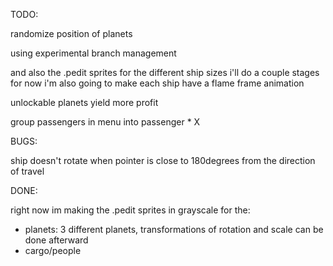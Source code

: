 TODO:

randomize position of planets

using experimental branch management

and also the .pedit sprites for the different ship sizes
i'll do a couple stages for now
i'm also going to make each ship have a flame frame animation

unlockable planets yield more profit

group passengers in menu into
passenger * X

BUGS:

ship doesn't rotate when pointer is close to 180degrees from the direction of travel

DONE:

right now im making the .pedit sprites in grayscale for the:
- planets: 3 different planets, transformations of rotation and scale can be done afterward
- cargo/people